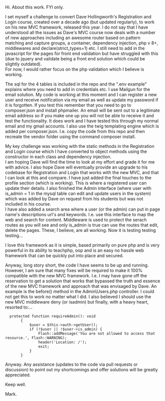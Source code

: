 Hi.  About this work. FYI only.

I set myself a challenge to convert Dave Hollingworth's Registration and Login course, created over a decade ago (but updated regularly), to work on his new MVC framework, released this year.
I do not say that I have understood all the issues as Dave's MVC course now deals with a number of new approaches including an awesome router based on pattern matching and capture groups, a container, dependency injection, php v 8+, middlewares and declare(strict_types=1) etc.
I still need to add in the javascript for the pages for front end validation but have struggled with this (due to jquery and validate being a front end solution which could be slightly outdated).  
For now, I would rather focus on the php validation which I believe is working.

The sql for the 4 tables is included in the repo and the ".env example" explains where you need to add in credentials etc.  I use Mailgun for the email solution.
My code is working at this moment and I can register a new user and receive notification via my email as well as update my password if it is forgotten.
If you test this remember that you need to go to composer.json and install phpmailer.  An email will be sent out to a legitimate email address so if you make one up you will not be able to receive it and test the functionality.
It does work and I have tested this through my normal email and my gmail accounts.
I also use the twig templating engine which is added per composer.json.  I.e. copy the code from this repo and then recreate the vendor folder using the command composer install.

My key challenge was working with the static methods in the Registration and Login course which I have converted to object methods using the constructor in each class and dependency injection.  
I am hoping Dave will find the time to look at my effort and grade it for me with advice.  I also hope Dave will eventually provide an upgrade to his codebase for Registration and Login that works with the new MVC, and that I can look at this and compare.
I have just added the final touches to the profile section (which is working).  This is where a registered user can update their details.
I also finished the Admin interface (where user with is_admin = 1 in the mysql table can edit and update users in the system) which was added by Dave on request from his students but was not included in his course.  
I have also added a search area where a user (or the admin) can put in page name's descriptions url's and keywords.  I.e. use this interface to map the web and search for content.  Middleware is used to protect the serach routes as you will see and only is_admin is true can use the routes that edit, delete the pages.
These, I believe, are all working.  Now it is testing testing testing...

I love this framework as it is simple, based primarily on pure php and is very powerful in its ability to teachphp, oop and is an easy no hassle web framework that can be quickly put into place and secured.   

Anyway, long story short, the code I have seems to be up and running.  However, I am sure that many fixes will be required to make it 100% compatible with the new MVC framework.  I.e. I may have gone off the reservation to get a solution that works that bypassed the truth and essence of the new MVC framework and approach that was envisaged by Dave. An example is the before() method in the Admin\Users.php controller.  I could not get this to work no matter what I did.
I also believed I should use the new MVC middleware deny (or isadmin) but finally, with a heavy heart, resorted to:...  
 ```
   protected function requireAdmin(): void
        {
            $user = $this->auth->getUser();
            if (!$user || !$user->is_admin) {
                Flash::addMessage('You are not allowed to access that resource.', Flash::WARNING);
                header('Location: /');
                exit;
            }
        }  
```
Anyway.  Any assistance (updates to the code via pull requests or discussion) to point out my shortcomings and offer solutions will be greatly appreciated.

Keep well.

Mark.
